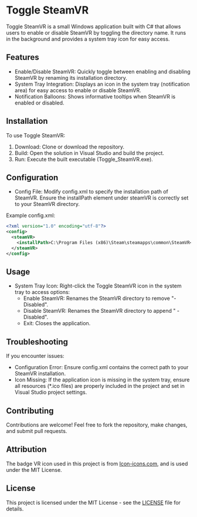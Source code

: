 # Toggle SteamVR

Toggle SteamVR is a small Windows application built with C# that allows users to enable or disable SteamVR by toggling the directory name. It runs in the background and provides a system tray icon for easy access.


## Features

- Enable/Disable SteamVR: Quickly toggle between enabling and disabling SteamVR by renaming its installation directory.
- System Tray Integration: Displays an icon in the system tray (notification area) for easy access to enable or disable SteamVR.
- Notification Balloons: Shows informative tooltips when SteamVR is enabled or disabled.


## Installation

To use Toggle SteamVR:

1. Download: Clone or download the repository.
2. Build: Open the solution in Visual Studio and build the project.
3. Run: Execute the built executable (Toggle_SteamVR.exe).


## Configuration

- Config File: Modify config.xml to specify the installation path of SteamVR. Ensure the installPath element under steamVR is correctly set to your SteamVR directory.

Example config.xml:
```xml
<?xml version="1.0" encoding="utf-8"?>
<config>
  <steamVR>
    <installPath>C:\Program Files (x86)\Steam\steamapps\common\SteamVR</installPath>
  </steamVR>
</config>
```


## Usage

- System Tray Icon: Right-click the Toggle SteamVR icon in the system tray to access options:
  - Enable SteamVR: Renames the SteamVR directory to remove "- Disabled".
  - Disable SteamVR: Renames the SteamVR directory to append " - Disabled".
  - Exit: Closes the application.


## Troubleshooting

If you encounter issues:

- Configuration Error: Ensure config.xml contains the correct path to your SteamVR installation.
- Icon Missing: If the application icon is missing in the system tray, ensure all resources (*.ico files) are properly included in the project and set in Visual Studio project settings.


## Contributing

Contributions are welcome! Feel free to fork the repository, make changes, and submit pull requests.


## Attribution

The badge VR icon used in this project is from [Icon-icons.com](https://icon-icons.com/icon/badge-vr/185339), and is used under the MIT License.


## License

This project is licensed under the MIT License - see the [LICENSE](LICENSE) file for details.
